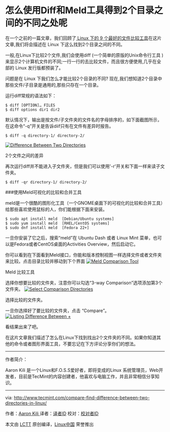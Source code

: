 怎么使用Diff和Meld工具得到2个目录之间的不同之处呢
============================================================

在一个之前的一篇文章，我们回顾了[ Linux 下的 9 个最好的文件比较工具][1]在这片文章,我们将会描述在 Linux 下这么找到2个目录之间的不同。

一般,在Linux下比较2个文件,我们会使用diff (一个简单的原版的Unix命令行工具 )来显示2个计算机文件的不同;一行一行的去比较文件，而且很方便使用,几乎在全部的 Linux 发行版都预装了。

问题是在 Linux 下我们怎么才能比较2个目录的不同? 现在,我们想知道2个目录中那些文件/子目录是通用的,那些只存在一个目录。

运行diff常规的语法如下：

```
$ diff [OPTION]… FILES
$ diff options dir1 dir2 
```

默认情况下，输出是按文件/子文件夹的文件名的字母排序的，如下面截图所示，在这命令“-q”开关是告诉diif只有在文件有差异时报告。

```
$ diff -q directory-1/ directory-2/
```
[
 ![Difference Between Two Directories](http://www.tecmint.com/wp-content/uploads/2017/05/Difference-Between-Two-Directories.png) 
][3]

2个文件之间的差异

再次运行diff并不能进入子文件夹，但是我们可以使用'-r'开关和下面一样来读子文件夹。

```
$ diff -qr directory-1/ directory-2/ 
```

###使用Meld可视化的比较和合并工具

meld是一个很酷的图形化工具（一个GNOME桌面下的可视化的比较和合并工具）给那些喜欢使用鼠标的人，你们能根据下面来安装。

```
$ sudo apt install meld  [Debian/Ubuntu systems]
$ sudo yum install meld  [RHEL/CentOS systems]
$ sudo dnf install meld  [Fedora 22+]
```

一旦你安装了它之后，搜索“meld”在 Ubuntu Dash 或者 Linux Mint 菜单，也可以是Fedora或者CentOS桌面的Activities Overview，然后启动它。

你可以看到在下面看到Meld接口，你能和版本控制视图一样选择文件或者文件夹来比较。点击目录比较并移动到下个界面
[
 ![Meld Comparison Tool](http://www.tecmint.com/wp-content/uploads/2017/05/Meld-Comparison-Tool.png) 
][4]

Meld 比较工具

选择你想要比较的文件夹，注意你可以勾选“3-way Comparison”选项添加第3个文件夹。
[
 ![Select Comparison Directories](http://www.tecmint.com/wp-content/uploads/2017/05/Select-Comparison-Directories.png) 
][5]

选择比较的文件夹。

一旦你选择好了要比较的文件夹，点击 “Compare”。
[
 ![Listing Difference Between +](http://www.tecmint.com/wp-content/uploads/2017/05/Listing-Difference-Between-Directories.png) 
][6]

看结果出来了吧。

在这片文章我们描述了怎么在Linux下找到找出2个文件夹的不同。如果你知道其他的命令或者图形界面工具，不要忘记在下方评论分享你们的想法。

--------------------------------------------------------------------------------

作者简介：

Aaron Kili 是一个Linux和F.O.S.S爱好者，即将变成的Linux 系统管理员，Web开发者，目前是TecMint的内容创建者，他喜欢与电脑工作，并且非常相信分享知识。

-------------------

via: http://www.tecmint.com/compare-find-difference-between-two-directories-in-linux/

作者：[Aaron Kili ][a]
译者：[译者ID](https://github.com/译者ID)
校对：[校对者ID](https://github.com/校对者ID)

本文由 [LCTT](https://github.com/LCTT/TranslateProject) 原创编译，[Linux中国](https://linux.cn/) 荣誉推出

[a]:http://www.tecmint.com/author/aaronkili/
[1]:http://www.tecmint.com/best-linux-file-diff-tools-comparison/
[2]:http://www.tecmint.com/freefilesync-compare-synchronize-files-in-ubuntu/
[3]:http://www.tecmint.com/wp-content/uploads/2017/05/Difference-Between-Two-Directories.png
[4]:http://www.tecmint.com/wp-content/uploads/2017/05/Meld-Comparison-Tool.png
[5]:http://www.tecmint.com/wp-content/uploads/2017/05/Select-Comparison-Directories.png
[6]:http://www.tecmint.com/wp-content/uploads/2017/05/Listing-Difference-Between-Directories.png
[7]:http://www.tecmint.com/compare-find-difference-between-two-directories-in-linux/#
[8]:http://www.tecmint.com/compare-find-difference-between-two-directories-in-linux/#
[9]:http://www.tecmint.com/compare-find-difference-between-two-directories-in-linux/#
[10]:http://www.tecmint.com/compare-find-difference-between-two-directories-in-linux/#
[11]:http://www.tecmint.com/compare-find-difference-between-two-directories-in-linux/#comments
[12]:http://www.tecmint.com/author/aaronkili/
[13]:http://www.tecmint.com/10-useful-free-linux-ebooks-for-newbies-and-administrators/
[14]:http://www.tecmint.com/free-linux-shell-scripting-books/
